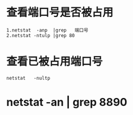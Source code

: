 # 查看端口号是否被占用
    1.netstat  -anp  |grep   端口号
    2.netstat -ntulp |grep 80
# 查看已被占用端口号
    netstat   -nultp

#  netstat -an | grep 8890
